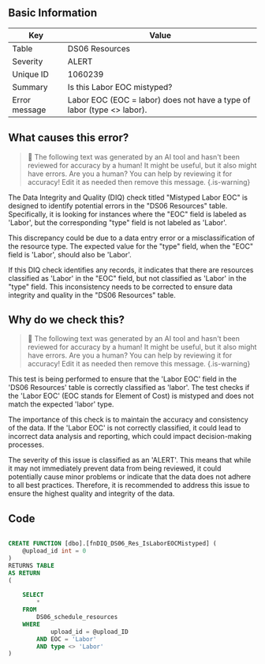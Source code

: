 ## Basic Information
| Key         | Value          |
|-------------|----------------|
| Table       | DS06 Resources |
| Severity    | ALERT |
| Unique ID   | 1060239   |
| Summary     | Is this Labor EOC mistyped? |
| Error message | Labor EOC (EOC = labor) does not have a type of labor (type <> labor). |

## What causes this error?

> :robot: The following text was generated by an AI tool and hasn't been reviewed for accuracy by a human! It might be useful, but it also might have errors. Are you a human? You can help by reviewing it for accuracy! Edit it as needed then remove this message.
{.is-warning}

The Data Integrity and Quality (DIQ) check titled "Mistyped Labor EOC" is designed to identify potential errors in the "DS06 Resources" table. Specifically, it is looking for instances where the "EOC" field is labeled as 'Labor', but the corresponding "type" field is not labeled as 'Labor'. 

This discrepancy could be due to a data entry error or a misclassification of the resource type. The expected value for the "type" field, when the "EOC" field is 'Labor', should also be 'Labor'. 

If this DIQ check identifies any records, it indicates that there are resources classified as 'Labor' in the "EOC" field, but not classified as 'Labor' in the "type" field. This inconsistency needs to be corrected to ensure data integrity and quality in the "DS06 Resources" table.
## Why do we check this?

> :robot: The following text was generated by an AI tool and hasn't been reviewed for accuracy by a human! It might be useful, but it also might have errors. Are you a human? You can help by reviewing it for accuracy! Edit it as needed then remove this message.
{.is-warning}

This test is being performed to ensure that the 'Labor EOC' field in the 'DS06 Resources' table is correctly classified as 'labor'. The test checks if the 'Labor EOC' (EOC stands for Element of Cost) is mistyped and does not match the expected 'labor' type. 

The importance of this check is to maintain the accuracy and consistency of the data. If the 'Labor EOC' is not correctly classified, it could lead to incorrect data analysis and reporting, which could impact decision-making processes. 

The severity of this issue is classified as an 'ALERT'. This means that while it may not immediately prevent data from being reviewed, it could potentially cause minor problems or indicate that the data does not adhere to all best practices. Therefore, it is recommended to address this issue to ensure the highest quality and integrity of the data.
## Code

```sql

CREATE FUNCTION [dbo].[fnDIQ_DS06_Res_IsLaborEOCMistyped] (
	@upload_id int = 0
)
RETURNS TABLE
AS RETURN
(
	
	SELECT
		*
	FROM
		DS06_schedule_resources
	WHERE
			upload_id = @upload_ID
		AND EOC = 'Labor'
		AND type <> 'Labor'
)
```
